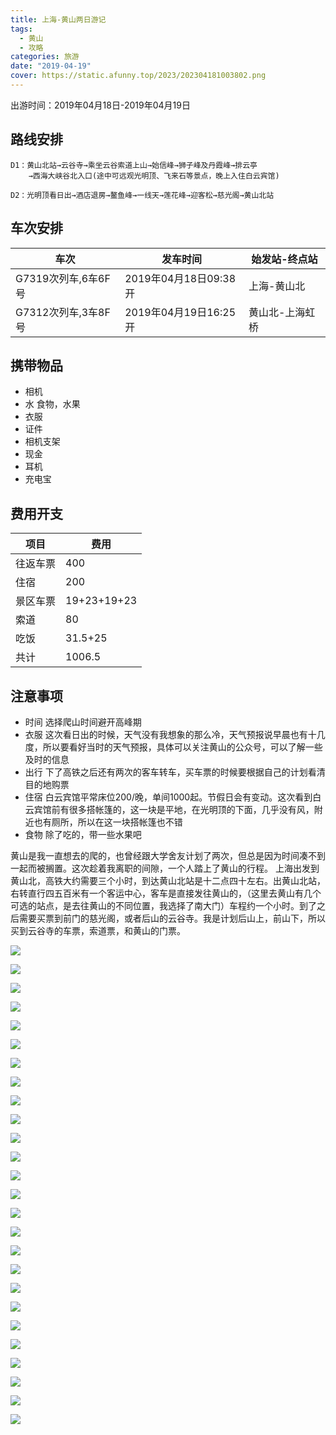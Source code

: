 ```yaml
---
title: 上海-黄山两日游记
tags:
  - 黄山
  - 攻略
categories: 旅游
date: "2019-04-19"
cover: https://static.afunny.top/2023/202304181003802.png
---
```

出游时间：2019年04月18日-2019年04月19日
## 路线安排
```
D1：黄山北站→云谷寺→乘坐云谷索道上山→始信峰→狮子峰及丹霞峰→排云亭
    →西海大峡谷北入口(途中可远观光明顶、飞来石等景点，晚上入住白云宾馆)

D2：光明顶看日出→酒店退房→鳌鱼峰→一线天→莲花峰→迎客松→慈光阁→黄山北站
```
## 车次安排
车次 | 发车时间 | 始发站-终点站|
----------- | ----------- | -----------|
G7319次列车,6车6F号| 2019年04月18日09:38开| 上海-黄山北|
G7312次列车,3车8F号| 2019年04月19日16:25开| 黄山北-上海虹桥|

## 携带物品
- 相机
- 水 食物，水果
- 衣服
- 证件
- 相机支架
- 现金
- 耳机
- 充电宝

## 费用开支
项目 | 费用 
----------- | -----------
往返车票| 400
住宿| 200
景区车票| 19+23+19+23
索道| 80
吃饭| 31.5+25
共计| 1006.5

## 注意事项

+ 时间 选择爬山时间避开高峰期
+ 衣服 这次看日出的时候，天气没有我想象的那么冷，天气预报说早晨也有十几度，所以要看好当时的天气预报，具体可以关注黄山的公众号，可以了解一些及时的信息
+ 出行 下了高铁之后还有两次的客车转车，买车票的时候要根据自己的计划看清目的地购票
+ 住宿 白云宾馆平常床位200/晚，单间1000起。节假日会有变动。这次看到白云宾馆前有很多搭帐篷的，这一块是平地，在光明顶的下面，几乎没有风，附近也有厕所，所以在这一块搭帐篷也不错
+ 食物 除了吃的，带一些水果吧

黄山是我一直想去的爬的，也曾经跟大学舍友计划了两次，但总是因为时间凑不到一起而被搁置。这次趁着我离职的间隙，一个人踏上了黄山的行程。
上海出发到黄山北，高铁大约需要三个小时，到达黄山北站是十二点四十左右。出黄山北站，右转直行四五百米有一个客运中心，客车是直接发往黄山的，（这里去黄山有几个可选的站点，是去往黄山的不同位置，我选择了南大门）车程约一个小时。到了之后需要买票到前门的慈光阁，或者后山的云谷寺。我是计划后山上，前山下，所以买到云谷寺的车票，索道票，和黄山的门票。

![](https://static.afunny.top/2023/202304181002038.png)

![](https://static.afunny.top/2023/202304181002923.png)

![](https://static.afunny.top/2023/202304181002448.png)

![](https://static.afunny.top/2023/202304181003281.png)

![](https://static.afunny.top/2023/202304181003321.png)

![](https://static.afunny.top/2023/202304181003570.png)

![](https://static.afunny.top/2023/202304181003309.png)

![](https://static.afunny.top/2023/202304181003741.png)

![](https://static.afunny.top/2023/202304181003809.png)

![](https://static.afunny.top/2023/202304181003671.png)

![](https://static.afunny.top/2023/202304181003802.png)

![](https://static.afunny.top/2023/202304181004881.png)

![](https://static.afunny.top/2023/202304181004078.png)

![](https://static.afunny.top/2023/202304181004527.png)

![](https://static.afunny.top/2023/202304181004271.png)

![](https://static.afunny.top/2023/202304181005302.png)

![](https://static.afunny.top/2023/202304181005472.png)

![](https://static.afunny.top/2023/202304181005561.png)

![](https://static.afunny.top/2023/202304181005998.png)

![](https://static.afunny.top/2023/202304181005220.png)

![](https://static.afunny.top/2023/202304181005340.png)

![](https://static.afunny.top/2023/202304181005432.png)

![](https://static.afunny.top/2023/202304181005681.png)

![](https://static.afunny.top/2023/202304181005122.png)

![](https://static.afunny.top/2023/202304181006256.png)

![](https://static.afunny.top/2023/202304181006681.png)
